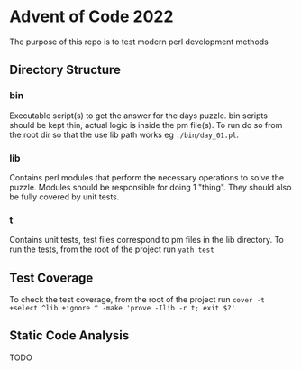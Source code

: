 # Advent of Code 2022

The purpose of this repo is to test modern perl development methods

## Directory Structure

### bin

Executable script(s) to get the answer for the days puzzle.  bin scripts should be kept thin, actual logic is inside the pm file(s).  To run do so from the root dir so that the use lib path works eg `./bin/day_01.pl`.

### lib

Contains perl modules that perform the necessary operations to solve the puzzle.  Modules should be responsible for doing 1 "thing".  They should also be fully covered by unit tests.

### t

Contains unit tests, test files correspond to pm files in the lib directory.  To run the tests, from the root of the project run `yath test`

## Test Coverage

To check the test coverage, from the root of the project run `cover -t +select ^lib +ignore ^ -make 'prove -Ilib -r t; exit $?'`

## Static Code Analysis

TODO